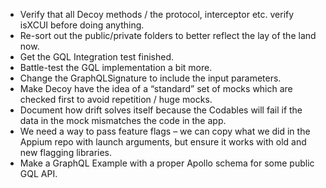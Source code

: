 - Verify that all Decoy methods / the protocol, interceptor etc. verify isXCUI before doing anything.
- Re-sort out the public/private folders to better reflect the lay of the land now.
- Get the GQL Integration test finished.
- Battle-test the GQL implementation a bit more.
- Change the GraphQLSignature to include the input parameters.
- Make Decoy have the idea of a “standard” set of mocks which are checked first to avoid repetition / huge mocks.
- Document how drift solves itself because the Codables will fail if the data in the mock mismatches the code in the app.
- We need a way to pass feature flags – we can copy what we did in the Appium repo with launch arguments, but ensure it works with old and new flagging libraries.
- Make a GraphQL Example with a proper Apollo schema for some public GQL API.
